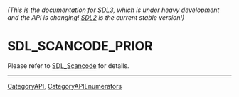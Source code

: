 ###### (This is the documentation for SDL3, which is under heavy development and the API is changing! [SDL2](https://wiki.libsdl.org/SDL2/) is the current stable version!)
# SDL_SCANCODE_PRIOR

Please refer to [SDL_Scancode](SDL_Scancode) for details.

----
[CategoryAPI](CategoryAPI), [CategoryAPIEnumerators](CategoryAPIEnumerators)

